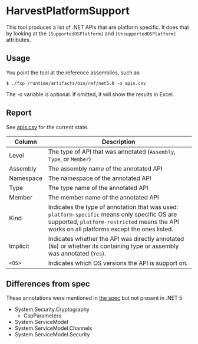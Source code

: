 # HarvestPlatformSupport

This tool produces a list of .NET APIs that are platform specific. It does that
by looking at the `[SupportedOSPlatform]` and `[UnsupportedOSPlatform]`
attributes.

## Usage

You point the tool at the reference assemblies, such as

```text
$ ./fxp /runtime/artifacts/bin/ref/net5.0 -o apis.csv
```

The -o variable is optional. If omitted, it will show the results in Excel.

## Report

See [apis.csv](apis.csv) for the current state.

Column    | Description
----------|--------------------------------------------------------------
Level     | The type of API that was annotated (`Assembly`, `Type`, or `Member`)
Assembly  | The assembly name of the annotated API
Namespace | The namespace of the annotated API
Type      | The type name of the annotated API
Member    | The member name of the annotated API
Kind      | Indicates the type of annotation that was used: `platform-specific` means only specific OS are supported, `platform-restricted` means the API works on all platforms except the ones listed.
Implicit  | Indicates whether the API was directly annotated (`No`) or whether its containing type or assembly was annotated (`Yes`).
`<OS>`    | Indicates which OS versions the API is support on.

## Differences from spec

These annotations were mentioned in [the spec] but not present in .NET 5:

* System.Security.Cryptography
    - CspParameters
* System.ServiceModel
* System.ServiceModel.Channels
* System.ServiceModel.Security

[the spec]: https://github.com/dotnet/designs/blob/master/accepted/2020/windows-specific-apis/windows-specific-apis.md